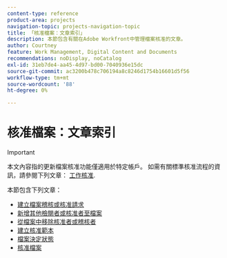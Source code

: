 ```yaml
---
content-type: reference
product-area: projects
navigation-topic: projects-navigation-topic
title: 「核准檔案：文章索引」
description: 本節包含有關在Adobe Workfront中管理檔案核准的文章。
author: Courtney
feature: Work Management, Digital Content and Documents
recommendations: noDisplay, noCatalog
exl-id: 31eb7de4-aa45-4d97-bd00-7040936e15dc
source-git-commit: ac3200b478c706194a8c8246d1754b16601d5f56
workflow-type: tm+mt
source-wordcount: '88'
ht-degree: 0%

---
```


# 核准檔案：文章索引

>[!IMPORTANT]
>
>本文內容指的更新檔案核准功能僅適用於特定帳戶。 如需有關標準核准流程的資訊，請參閱下列文章： [工作核准](/help/quicksilver/review-and-approve-work/manage-approvals/manage-approvals.md).

本節包含下列文章：

* [建立檔案稽核或核准請求](/help/quicksilver/review-and-approve-work/document-reviews-and-approvals/manage-document-approvals/create-a-document-approval.md)
* [新增其他檢閱者或核准者至檔案](/help/quicksilver/review-and-approve-work/document-reviews-and-approvals/manage-document-approvals/add-additional-reviewers-or-approvers.md)
* [從檔案中移除核准者或稽核者](/help/quicksilver/review-and-approve-work/document-reviews-and-approvals/manage-document-approvals/remove-approvers-or-reviewers.md)
* [建立核准範本](/help/quicksilver/review-and-approve-work/document-reviews-and-approvals/manage-document-approvals/create-approval-template.md)
* [檔案決定狀態](/help/quicksilver/review-and-approve-work/document-reviews-and-approvals/manage-document-approvals/document-approval-status.md)
* [核准檔案](/help/quicksilver/review-and-approve-work/document-reviews-and-approvals/review-and-approve-documents/approve-a-document.md)